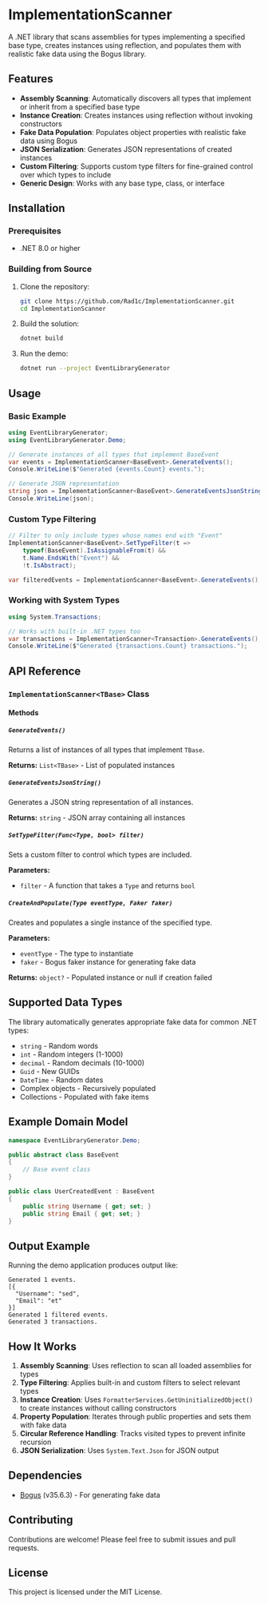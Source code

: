 # ImplementationScanner

A .NET library that scans assemblies for types implementing a specified base type, creates instances using reflection, and populates them with realistic fake data using the Bogus library.

## Features

- **Assembly Scanning**: Automatically discovers all types that implement or inherit from a specified base type
- **Instance Creation**: Creates instances using reflection without invoking constructors
- **Fake Data Population**: Populates object properties with realistic fake data using Bogus
- **JSON Serialization**: Generates JSON representations of created instances
- **Custom Filtering**: Supports custom type filters for fine-grained control over which types to include
- **Generic Design**: Works with any base type, class, or interface

## Installation

### Prerequisites

- .NET 8.0 or higher

### Building from Source

1. Clone the repository:
   ```bash
   git clone https://github.com/Rad1c/ImplementationScanner.git
   cd ImplementationScanner
   ```

2. Build the solution:
   ```bash
   dotnet build
   ```

3. Run the demo:
   ```bash
   dotnet run --project EventLibraryGenerator
   ```

## Usage

### Basic Example

```csharp
using EventLibraryGenerator;
using EventLibraryGenerator.Demo;

// Generate instances of all types that implement BaseEvent
var events = ImplementationScanner<BaseEvent>.GenerateEvents();
Console.WriteLine($"Generated {events.Count} events.");

// Generate JSON representation
string json = ImplementationScanner<BaseEvent>.GenerateEventsJsonString();
Console.WriteLine(json);
```

### Custom Type Filtering

```csharp
// Filter to only include types whose names end with "Event"
ImplementationScanner<BaseEvent>.SetTypeFilter(t =>
    typeof(BaseEvent).IsAssignableFrom(t) &&
    t.Name.EndsWith("Event") &&
    !t.IsAbstract);

var filteredEvents = ImplementationScanner<BaseEvent>.GenerateEvents();
```

### Working with System Types

```csharp
using System.Transactions;

// Works with built-in .NET types too
var transactions = ImplementationScanner<Transaction>.GenerateEvents();
Console.WriteLine($"Generated {transactions.Count} transactions.");
```

## API Reference

### `ImplementationScanner<TBase>` Class

#### Methods

##### `GenerateEvents()`
Returns a list of instances of all types that implement `TBase`.

**Returns:** `List<TBase>` - List of populated instances

##### `GenerateEventsJsonString()`
Generates a JSON string representation of all instances.

**Returns:** `string` - JSON array containing all instances

##### `SetTypeFilter(Func<Type, bool> filter)`
Sets a custom filter to control which types are included.

**Parameters:**
- `filter` - A function that takes a `Type` and returns `bool`

##### `CreateAndPopulate(Type eventType, Faker faker)`
Creates and populates a single instance of the specified type.

**Parameters:**
- `eventType` - The type to instantiate
- `faker` - Bogus faker instance for generating fake data

**Returns:** `object?` - Populated instance or null if creation failed

## Supported Data Types

The library automatically generates appropriate fake data for common .NET types:

- `string` - Random words
- `int` - Random integers (1-1000)
- `decimal` - Random decimals (10-1000)
- `Guid` - New GUIDs
- `DateTime` - Random dates
- Complex objects - Recursively populated
- Collections - Populated with fake items

## Example Domain Model

```csharp
namespace EventLibraryGenerator.Demo;

public abstract class BaseEvent
{
    // Base event class
}

public class UserCreatedEvent : BaseEvent
{
    public string Username { get; set; }
    public string Email { get; set; }
}
```

## Output Example

Running the demo application produces output like:

```
Generated 1 events.
[{
  "Username": "sed",
  "Email": "et"
}]
Generated 1 filtered events.
Generated 3 transactions.
```

## How It Works

1. **Assembly Scanning**: Uses reflection to scan all loaded assemblies for types
2. **Type Filtering**: Applies built-in and custom filters to select relevant types
3. **Instance Creation**: Uses `FormatterServices.GetUninitializedObject()` to create instances without calling constructors
4. **Property Population**: Iterates through public properties and sets them with fake data
5. **Circular Reference Handling**: Tracks visited types to prevent infinite recursion
6. **JSON Serialization**: Uses `System.Text.Json` for JSON output

## Dependencies

- [Bogus](https://github.com/bchavez/Bogus) (v35.6.3) - For generating fake data

## Contributing

Contributions are welcome! Please feel free to submit issues and pull requests.

## License

This project is licensed under the MIT License.